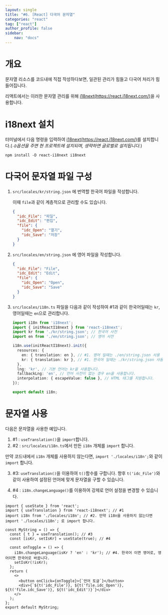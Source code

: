 ```yaml
---
layout: single
title: "#6. [React] 다국어 문자열"
categories: "react"
tag: ["react"]
author_profile: false
sidebar: 
    nav: "docs"
---
```


# 개요

문자열 리소스를 코드내에 직접 작성하다보면, 일관된 관리가 힘들고 다국어 처리가 힘들어집니다.

리액트에서는 이러한 문자열 관리를 위해 [i18next(https://react.i18next.com/)](https://react.i18next.com/)을 사용합니다.

# i18next 설치

터미널에서 다음 명령을 입력하여 [i18next(https://react.i18next.com/)](https://react.i18next.com/)를 설치합니다.(*`-D`옵션을 주면 현 프로젝트에 설치되며, 생략하면 글로벌로 설치됩니다.*) 

```
npm install -D react-i18next i18next
```

# 다국어 문자열 파일 구성

1. `src/locales/kr/string.json` 에 번역할 한국어 파일을 작성합니다.

    이때 `file`과 같이 계층적으로 관리할 수도 있습니다.

    ```json
    {
      "idc_File": "파일",
      "idc_Edit": "편집",
      "file": { 
        "idc_Open": "열기",
        "idc_Save": "저장"
      }
    }
    ```

2. `src/locales/en/string.json` 에 영어 파일을 작성합니다.

    ```json
    {
      "idc_File": "File",
      "idc_Edit": "Edit",
      "file": {
        "idc_Open": "Open",
        "idc_Save": "Save"
      }
    }
    ```

3. `src/locales/i18n.ts` 파일을 다음과 같이 작성하여 #1과 같이 한국어일때는 `kr`, 영어일때는 `en`으로 관리합니다.

    ```typescript
    import i18n from 'i18next';
    import { initReactI18next } from 'react-i18next';
    import kr from './kr/string.json'; // 한국어 사전
    import en from './en/string.json'; // 영어 사전

    i18n.use(initReactI18next).init({
      resources: {
        en: { translation: en }, // #1. 영어 일때는 ./en/string.json 사용
        kr: { translation: kr }, // #1. 한국어 일때는 ./kr/string.json 사용
      },
      lng: 'kr', // 기본 언어는 kr을 사용합니다.
      fallbackLng: 'en', // 언어 사전이 없는 경우 en을 사용합니다.
      interpolation: { escapeValue: false }, // HTML 태그를 지원합니다.
    });

    export default i18n;
    ```
# 문자열 사용

다음은 문자열을 사용한 예입니다.

1. #1 : `useTranslation()`을 `import`합니다.
2. #2 : `src/locales/i18n.ts`에서 만든 `i18n` 개체를 `import` 합니다.

  만약 코드내에서 `i18n` 개체를 사용하지 않는다면, `import './locales/i18n';`와 같이 `import` 합니다.

3. #3: `useTranslation()`을 이용하여 `t()`함수를 구합니다. 향후 `t('idc_File')`와 같이 사용하여 설정된 언어에 맞게 문자열을 구할 수 있습니다.

4. #4 : `i18n.changeLanguage()`를 이용하여 강제로 언어 설정을 변경할 수 있습니다. 

```tsx
import { useState } from 'react';
import { useTranslation } from 'react-i18next'; // #1
import i18n from './locales/i18n'; // #2. 만약 i18n을 사용하지 않는다면 import './locales/i18n'; 로 import 합니다.

const MyString = () => {
  const { t } = useTranslation(); // #3
  const [isKr, setIsKr] = useState(true); // #4

  const onToggle = () => {
    i18n.changeLanguage(isKr ? 'en' : 'kr'); // #4. 한국어 이면 영어로, 영어이면 한국어로 바꿉니다.
    setIsKr(!isKr);
  };
  return (
    <>
      <button onClick={onToggle}>{`언어 토글`}</button>
      <div>{`${t('idc_File')}, ${t('file.idc_Open')}, ${t('file.idc_Save')}, ${t('idc_Edit')}`}</div>
    </>
  );
};
export default MyString;
```




